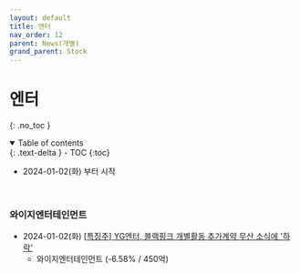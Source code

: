 ```yaml
---
layout: default
title: 엔터
nav_order: 12
parent: News(개별)
grand_parent: Stock
---
```


# 엔터

{: .no_toc }

<details open markdown="block">
  <summary>
    Table of contents
  </summary>
  {: .text-delta }
- TOC
{:toc}
</details>

<!------------------------------------ STEP ------------------------------------>

* 2024-01-02(화) 부터 시작



<br>

### 와이지엔터테인먼트

* 2024-01-02(화) [[특징주\] YG엔터, 블랙핑크 개별활동 추가계약 무산 소식에 '하락'](https://www.jeonmae.co.kr/news/articleView.html?idxno=1004787)
  * 와이지엔터테인먼트 (-6.58% / 450억)